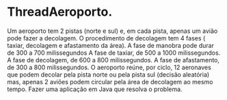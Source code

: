 # ThreadAeroporto.
Um aeroporto tem 2 pistas (norte e sul) e, em cada pista, apenas um avião pode fazer a
decolagem. O procedimento de decolagem tem 4 fases ( taxiar, decolagem e afastamento da área).
A fase de manobra pode durar de 300 a 700 milissegundos A fase de taxiar, de 500 a 1000
milissegundos. A fase de decolagem, de 600 a 800 milissegundos. A fase de afastamento, de 300 a
800 milissegundos. O aeroporto reúne, por ciclo, 12 aeronaves que podem decolar pela pista norte
ou pela pista sul (decisão aleatória) mas, apenas 2 aviões podem circular pela área de decolagem
ao mesmo tempo. Fazer uma aplicação em Java que resolva o problema.
